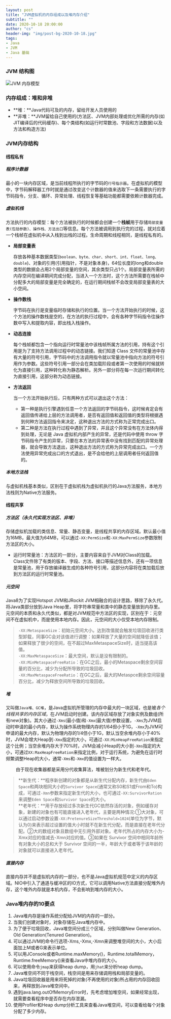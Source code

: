 ```yaml
---
layout: post
title: "JVM虚拟机的内存组成以及堆内存介绍"
subtitle: ""
date: 2020-10-18 20:00:00
author: "cs"
header-img: "img/post-bg-2020-10-18.jpg"
tags: 
- Java
- JVM
- Java 基础
---
```


### JVM 结构图

![JVM 内存模型](https://tva1.sinaimg.cn/large/007S8ZIlgy1gjq0wz0l6zj30n40o4juh.jpg)

### 内存组成：堆和非堆

* **堆：**Java代码可及的内存，留给开发人员使用的
* **非堆：**JVM留给自己使用的(方法区、JVM内部处理或优化所需的内存(如JIT编译后的代码缓存)、每个类结构(如运行时常数池、字段和方法数据)以及方法和构造方法)

### JVM内存结构

#### 线程私有

##### 程序计数器

最小的一块内存区域，是当前线程所执行的字节码的```行号指示器```。在虚拟机的模型中，字节码解释器工作时就是通过改变这个计数器的值来选取下一条需要执行的字节码指令，分支、循环、异常处理、线程恢复等基础功能都需要依赖计数器完成。

##### 虚拟机栈

方法执行的内存模型：每个方法被执行的时候都会创建一个**栈帧**用于存储```局部变量表(包括参数)、操作栈、方法出口```等信息。每个方法被调用到执行完的过程，就对应着一个栈帧在虚拟机中从入栈到出栈的过程。生命周期和线程相同，是线程私有的。

- **局部变量表**   

  存放各种基本数据类型(```boolean、byte、char、short、int、float、long、double```)、对象的引用(引用指针，不是对象本身)，64位长度的long和double类型的数据会占用2个局部变量的空间，其余类型只占1个。局部变量表所需的内存空间在编译期间完成分配，当进入一个方法时，这个方法所需要在栈帧中分配多大的局部变量是完全确定的，在运行期间栈帧不会改变局部变量表的大小空间。

- **操作数栈**  

  字节码在执行是变量临时存储和执行的位置。当一个方法开始执行的时候，这个方法的操作数栈是空的，在方法的执行过程中，会有各种字节码指令往操作数中写入和提取内容，即出栈入栈操作。

- **动态连接**  

  每个栈帧都包含一个指向运行时常量池中该栈帧所属方法的引用，持有这个引用是为了支持方法调用过程中的动态链接。我们知道 Class 文件的常量池中存有大量的符号引用，字节码中的方法调用指令就以常量池中指向方法的符号引用作为参数。这些符号引用一部分会在类加载阶段或者第一次使用的时候就转化为直接引用，这种转化称为静态解析。另外一部分将在每一次运行期间转化为直接引用，这部分称为动态链接。

- **方法返回**  

  当一个方法开始执行后，只有两种方式可以退出这个方法：

  - 第一种是执行引擎遇到任意一个方法返回的字节码指令，这时候肯定会有返回值传递给上层的方法调用者，是否有返回值和返回值的类型将根据遇到何种方法返回指令来决定，这种退出方法的方式称为正常完成出口。
  - 第二种是方法在执行过程中遇到了异常，并且这个异常没有在方法体内得到处理，无论是 Java 虚拟机内部产生的异常，还是代码中使用 throw 字节码指令产生的异常，只要在本方法的异常表中没有找到匹配的异常处理器，就会导致方法退出，这种退出方法的方式称为异常完成出口。一个方法使用异常完成出口的方式退出，是不会给他的上层调用者任何返回值的。

##### 本地方法栈

与虚拟机栈基本类似，区别在于虚拟机栈为虚拟机执行的Java方法服务，本地方法栈则为Native方法服务。

#### 线程共享

##### 方法区（永久代实现方法区、非堆）

存储虚拟机加载的类信息、常量、静态变量，是线程共享的内存区域。默认最小值为16MB，最大值为64MB，可以通过```-XX:PermSize```和```-XX:MaxPermSize```参数限制方法区的大小。

* 运行时常量池：方法区的一部分，主要内容来自于JVM对Class的加载。Class文件除了有类的版本、字段、方法、接口等描述信息外，还有一项信息是常量池，用于存放编译器生成的各种符号引用，这部分内容将在类加载后放到方法区的运行时常量池。

##### 元空间

Java8为了实现Hotspot JVM和JRockit JVM相融合的设计思路，移除了永久代。将Java类部分放到Java Heap里，将字符串常量和类中的静态变量放到内存里。元空间的本质和永久代类似，都是对JVM规范中方法区的实现，区别在于：元空间不在虚拟机中，而是使用本地内存。因此，元空间的大小仅受本地内存限制。

> ``-XX:MetaspaceSize``：初始元空间大小。达到改值就会触发垃圾回收进行类型卸载，同事GC会对该值进行调整：如果释放了大量的空间就降低该值；如果释放了很少的空间，在不超过MaxMetaspaceSize时，适当提高该值。   
> ``-XX:MaxMetaspaceSize``：最大空间，默认是没有限制的。  
> ``-XX:MinMetaspaceFreeRatio``：在GC之后，最小的Metaspace剩余空间容量的百分比，减少为分配所导致的垃圾回收。  
> ``-XX:MaxMetaspaceFreeRatio``：在GC之后，最大的Metaspce剩余空间容量百分比，减少为释放空间所导致的垃圾回收。

##### 堆

又叫做```Java堆、GC堆```，是Java虚拟机所管理的内存中最大的一块区域，也是被*各个线程共享的内存区域*，在JVM启动时创建。该内存区域存放了对象实例及数组(所有new对象)。其大小通过```-Xms```(最小值)和```-Xmx```(最大值)参数设置，```-Xms```为JVM启动时申请的最小内存，默认为操作系统物理内存的1/64但小于1G，```-Xmx```为JVM可申请的最大内存，默认为物理内存的1/4但小于1G，默认当空余堆内存小于40%时，JVM会增大Heap到```-Xmx```指定的大小，可通过```-XX:MinHeapFreeRation```来指定这个比例；当空余堆内存大于70%时，JVM会减小Heap的大小到```-Xms```指定的大小，可通过```XX:MaxHeapFreeRation```来指定比例，对于运行系统，为避免在运行时频繁调整Heap的大小，通常```-Xms```和```-Xmx```的值设置为一样大。

&nbsp;&nbsp;&nbsp;&nbsp;&nbsp;&nbsp;&nbsp;&nbsp;由于现在收集器都是采用分代收集算法，堆被划分为新生代和老年代。

> **新生代：**程序新创建的对象都是从新生代分配内存，新生代由```Eden Space```和两块相同大小的```Survivor Space```(通常又称S0和S1或From和To)构成，可通过```-Xmn```参数来指定新生代的大小，也可通过```-XX:SurvivorRation```来调整```Eden Space```和```Survivor Space```的大小。  
> **老年代：**用于存放经过多次新生代GC依然存活的对象，例如缓存对象，新建的对象也有可能直接进入老年代，主要是两种情况:①大对象，可以通过启动参数设置```-XX:PretenureSizeThreshold=1024```(单位为字节，默认为0)来表示超过设置的值大小时就不在新生代分配，而是直接在老年代分配。②大的数组对象且数组中无引用外部对象。老年代所占的内存大小为-Xmx对应的值减去-Xmn对应的值。③如果在 Survivor 空间中相同年龄所有对象大小的总和大于 Survivor 空间的一半，年龄大于或者等于该年龄的对象就可以直接进入老年代。

##### 直接内存

直接内存并不是虚拟机内存的一部分，也不是Java虚拟机规范中定义的内存区域。NIO中引入了通道与缓冲区的IO方式，它可以调用Native方法直接分配堆外内存，这个堆外内存就是本机内存，不会影响到堆内存的大小。

### Java堆内存的10要点

1. Java堆内存是操作系统分配给JVM的内存的一部分。
2. 当我们创建对象时，对象存储在Java堆内存中。
3. 为了便于垃圾回收，Java堆空间分成三个区域，分别叫做New Generation、Old Generation(Tenured Generation)。
4. 可以通过JVM的命令行选项-Xms,-Xmx,-Xmn来调整堆空间的大小，大小后面加上M或者G来表示单位。
5. 可以用JConsole或者Runtime.maxMemory()，Runtime.totalMemory，Runtime.freeMemory()来查看Java中堆内存的大小。
6. 可以使用命令``jmap``来获得heap dump，用``jhat``来分析heap dump。
7. Java堆空间不同于栈空间，栈空间是用来存储调用栈和局部变量的。
8. Java垃圾回收器是用来将死掉的对象(不再使用的对象)所占用的内存回收回来，再释放到Java堆空间中。
9. 遇到java.lang.outOfMemoryError时，先考虑增加堆空间，如果经常出现，就需要查看程序中是否存在内存泄漏。
10. 使用Profiler和Heap dump分析工具来查看Java堆空间，可以查看给每个对象分配了多少内存。